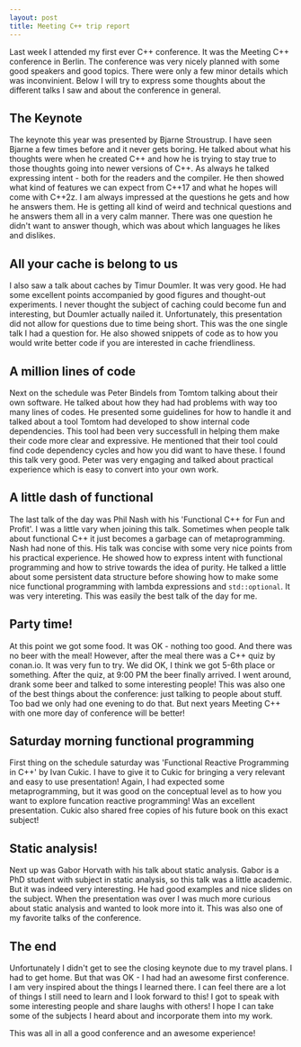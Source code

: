 ```yaml
---
layout: post
title: Meeting C++ trip report
---
```


Last week I attended my first ever C++ conference. It was the Meeting C++ conference in Berlin. The conference was very nicely planned with some good speakers and good topics. There were only a few minor details which was inconvinient. Below I will try to express some thoughts about the different talks I saw and about the conference in general.

The Keynote
----------

The keynote this year was presented by Bjarne Stroustrup. I have seen Bjarne a few times before and it never gets boring. He talked about what his thoughts were when he created C++ and how he is trying to stay true to those thoughts going into newer versions of C++. As always he talked expressing intent - both for the readers and the compiler. He then showed what kind of features we can expect from C++17 and what he hopes will come with C++2z. I am always impressed at the questions he gets and how he answers them. He is getting all kind of weird and technical questions and he answers them all in a very calm manner. There was one question he didn't want to answer though, which was about which languages he likes and dislikes. 

All your cache is belong to us
------------------------------

I also saw a talk about caches by Timur Doumler. It was very good. He had some excellent points accompanied by good figures and thought-out experiments. I never thought the subject of caching could become fun and interesting, but Doumler actually nailed it. Unfortunately, this presentation did not allow for questions due to time being short. This was the one single talk I had a question for. He also showed snippets of code as to how you would write better code if you are interested in cache friendliness.

A million lines of code
-----------------------

Next on the schedule was Peter Bindels from Tomtom talking about their own software. He talked about how they had had problems with way too many lines of codes. He presented some guidelines for how to handle it and talked about a tool Tomtom had developed to show internal code dependencies. This tool had been very successfull in helping them make their code more clear and expressive. He mentioned that their tool could find code dependency cycles and how you did want to have these. I found this talk very good. Peter was very engaging and talked about practical experience which is easy to convert into your own work.

A little dash of functional
--------------------------

The last talk of the day was Phil Nash with his 'Functional C++ for Fun and Profit'. I was a little vary when joining this talk. Sometimes when people talk about functional C++ it just becomes a garbage can of metaprogramming. Nash had none of this. His talk was concise with some very nice points from his practical experience. He showed how to express intent with functional programming and how to strive towards the idea of purity. He talked a little about some persistent data structure before showing how to make some nice functional programming with lambda expressions and `std::optional`. It was very intereting. This was easily the best talk of the day for me.

Party time!
-----------

At this point we got some food. It was OK - nothing too good. And there was no beer with the meal! However, after the meal there was a C++ quiz by conan.io. It was very fun to try. We did OK, I think we got 5-6th place or something. After the quiz, at 9:00 PM the beer finally arrived. I went around, drank some beer and talked to some interesting people! This was also one of the best things about the conference: just talking to people about stuff. Too bad we only had one evening to do that. But next years Meeting C++ with one more day of conference will be better!

Saturday morning functional programming
------------------------------------

First thing on the schedule saturday was 'Functional Reactive Programming in C++' by Ivan Cukic. I have to give it to Cukic for bringing a very relevant and easy to use presentation! Again, I had expected some metaprogramming, but it was good on the conceptual level as to how you want to explore funcation reactive programming! Was an excellent presentation. Cukic also shared free copies of his future book on this exact subject!

Static analysis!
---------------

Next up was Gabor Horvath with his talk about static analysis. Gabor is a PhD student with subject in static analysis, so this talk was a little academic. But it was indeed very interesting. He had good examples and nice slides on the subject. When the presentation was over I was much more curious about static analysis and wanted to look more into it. This was also one of my favorite talks of the conference. 

The end
------
Unfortunately I didn't get to see the closing keynote due to my travel plans. I had to get home. But that was OK - I had had an awesome first conference. I am very inspired about the things I learned there. I can feel there are a lot of things I still need to learn and I look forward to this! I got to speak with some interesting people and share laughs with others! I hope I can take some of the subjects I heard about and incorporate them into my work. 

This was all in all a good conference and an awesome experience!

